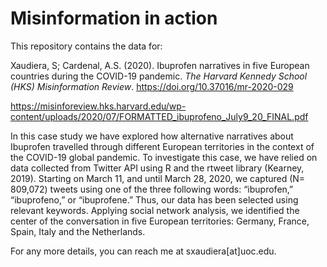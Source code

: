 # Misinformation in action

This repository contains the data for:

Xaudiera, S; Cardenal, A.S. (2020). Ibuprofen narratives in five European countries during the COVID-19 pandemic. *The Harvard Kennedy School (HKS) Misinformation Review*. https://doi.org/10.37016/mr-2020-029 

https://misinforeview.hks.harvard.edu/wp-content/uploads/2020/07/FORMATTED_ibuprofeno_July9_20_FINAL.pdf

In this case study we have explored how alternative narratives about Ibuprofen travelled through different European territories in the context of the COVID-19 global pandemic. To investigate this case, we have relied on data collected from Twitter API using R and the rtweet library (Kearney, 2019). Starting on March 11, and until March 28, 2020, we captured (N= 809,072) tweets using one of the three following words: “ibuprofen,” “ibuprofeno,” or “ibuprofene.” Thus, our data has been selected using relevant keywords. Applying social network analysis, we identified the center of the conversation in five European territories: Germany, France, Spain, Italy and the Netherlands.

For any more details, you can reach me at sxaudiera[at]uoc.edu.